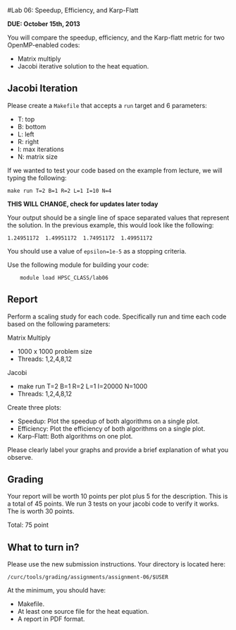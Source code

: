 #Lab 06: Speedup, Efficiency, and Karp-Flatt

__DUE: October 15th, 2013__

You will compare the speedup, efficiency, and the Karp-flatt metric for two OpenMP-enabled codes:

* Matrix multiply
* Jacobi iterative solution to the heat equation.

## Jacobi Iteration

Please create a `Makefile` that accepts a `run` target and 6 parameters: 

* T: top 
* B: bottom
* L: left
* R: right
* I: max iterations
* N: matrix size

If we wanted to test your code based on the example from lecture, we will typing the following:

	make run T=2 B=1 R=2 L=1 I=10 N=4

**THIS WILL CHANGE, check for updates later today**

Your output should be a single line of space separated values that represent the solution.  In the previous example, this would look like the following:

	1.24951172  1.49951172  1.74951172  1.49951172

You should use a value of `epsilon=1e-5` as a stopping criteria.

Use the following module for building your code:

        module load HPSC_CLASS/lab06

## Report

Perform a scaling study for each code.  Specifically run and time each code based on the following parameters:

Matrix Multiply

* 1000 x 1000 problem size
* Threads: 1,2,4,8,12

Jacobi

* make run T=2 B=1 R=2 L=1 I=20000 N=1000
* Threads: 1,2,4,8,12

Create three plots:

* Speedup: Plot the speedup of both algorithms on a single plot. 
* Efficiency: Plot the efficiency of both algorithms on a single plot.
* Karp-Flatt: Both algorithms on one plot.

Please clearly label your graphs and provide a brief explanation of what you observe.


## Grading

Your report will be worth 10 points per plot plus 5 for the description.  This is a total of 45 points.  We run 3 tests on your jacobi code to verify it works.  The is worth 30 points.

Total: 75 point

## What to turn in?

Please use the new submission instructions. Your directory is located here:

    /curc/tools/grading/assignments/assignment-06/$USER

At the minimum, you should have:

- Makefile.
- At least one source file for the heat equation.
- A report in PDF format.





